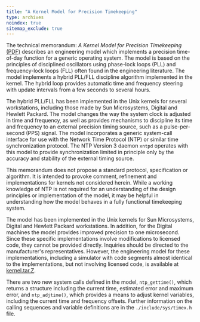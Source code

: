 ```yaml
---
title: "A Kernel Model for Precision Timekeeping"
type: archives
noindex: true 
sitemap_exclude: true
---
```


The technical memorandum: <cite>A Kernel Model for Precision Timekeeping</cite> [(PDF)](/reflib/memos/memo96b.pdf) describes an engineering model which implements a precision time-of-day function for a generic operating system. The model is based on the principles of disciplined oscillators using phase-lock loops (PLL) and frequency-lock loops (FLL) often found in the engineering literature. The model implements a hybrid PLL/FLL discipline algorithm implemented in the kernel. The hybrid loop provides automatic time and frequency steering with update intervals from a few seconds to several hours.

The hybrid PLL/FLL has been implemented in the Unix kernels for several workstations, including those made by Sun Microsystems, Digital and Hewlett Packard. The model changes the way the system clock is adjusted in time and frequency, as well as provides mechanisms to discipline its time and frequency to an external precision timing source, such as a pulse-per-second (PPS) signal. The model incorporates a generic system-call interface for use with the Network Time Protocol (NTP) or similar time synchronization protocol. The NTP Version 3 daemon <code>xntpd</code> operates with this model to provide synchronization limited in principle only by the accuracy and stability of the external timing source. 

This memorandum does not propose a standard protocol, specification or algorithm. It is intended to provoke comment, refinement and implementations for kernels not considered herein. While a working knowledge of NTP is not required for an understanding of the design principles or implementation of the model, it may be helpful in understanding how the model behaves in a fully functional timekeeping system. 

The model has been implemented in the Unix kernels for Sun Microsystems, Digital and Hewlett Packard workstations. In addition, for the Digital machines the model provides improved precision to one microsecond. Since these specific implementations involve modifications to licensed code, they cannot be provided directly. Inquiries should be directed to the manufacturer's representatives. However, the engineering model for these implementations, including a simulator with code segments almost identical to the implementations, but not involving licensed code, is available at [kernel.tar.Z](/reflib/software/kernel.tar.Z).

There are two new system calls defined in the model, <code>ntp_gettime()</code>, which returns a structure including the
current time, estimated error and maximum error, and <code>ntp_adjtime()</code>, which provides a means to adjust kernel
variables, including the current time and frequency offsets. Further information on the calling sequences and variable definitions are in the <code>./include/sys/timex.h</code> file.
